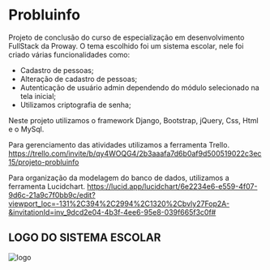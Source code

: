 # Probluinfo
Projeto de conclusão do curso de especialização em desenvolvimento FullStack da Proway.
O tema escolhido foi um sistema escolar, nele foi criado várias funcionalidades como:
  - Cadastro de pessoas;
  - Alteração de cadastro de pessoas;
  - Autenticação de usuário admin dependendo do módulo selecionado na tela inicial;
  - Utilizamos criptografia de senha;
 
Neste projeto utilizamos o framework Django, Bootstrap, jQuery, Css, Html e o MySql.

Para gerenciamento das atividades utilizamos a ferramenta Trello.
https://trello.com/invite/b/qy4WOQG4/2b3aaafa7d6b0af9d500519022c3ec15/projeto-probluinfo

Para organização da modelagem do banco de dados, utilizamos a ferramenta Lucidchart.
https://lucid.app/lucidchart/6e2234e6-e559-4f07-9d6c-21a9c7f0bb9c/edit?viewport_loc=-131%2C394%2C2994%2C1320%2Cbvly27Fop2A-&invitationId=inv_9dcd2e04-4b3f-4ee6-95e8-039f665f3c0f#

## LOGO DO SISTEMA ESCOLAR
![logo](https://user-images.githubusercontent.com/79644610/179019848-e1d6ce74-7d36-460d-9122-14d35bccca65.png)
